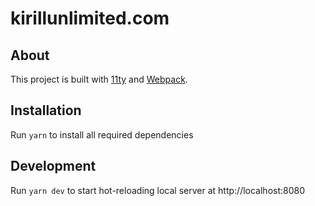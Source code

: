 # kirillunlimited.com

## About

This project is built with [11ty](https://www.11ty.dev/) and [Webpack](https://webpack.js.org/).

## Installation

Run `yarn` to install all required dependencies

## Development

Run `yarn dev` to start hot-reloading local server at http://localhost:8080
